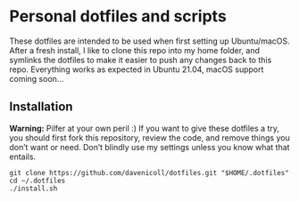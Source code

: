 # Personal dotfiles and scripts

These dotfiles are intended to be used when first setting up Ubuntu/macOS. After a fresh install, I like to clone this repo into my home folder, and symlinks the dotfiles to make it easier to push any changes back to this repo. Everything works as expected in Ubuntu 21.04, macOS support coming soon...

## Installation

**Warning:** Pilfer at your own peril :) If you want to give these dotfiles a try, you should first fork this repository, review the code, and remove things you don’t want or need. Don’t blindly use my settings unless you know what that entails. 

``` shell
git clone https://github.com/davenicoll/dotfiles.git "$HOME/.dotfiles"
cd ~/.dotfiles
./install.sh
```
